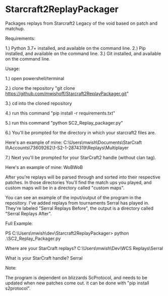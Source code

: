 # Starcraft2ReplayPackager
Packages replays from Starcraft2 Legacy of the void based on patch and matchup.

Requirements:

1.) Python 3.7+ installed, and available on the command line.
2.) Pip installed, and available on the command line.
3.) Git installed, and available on the command line.

Usage:

1.) open powershell/terminal

2.) clone the repository "git clone https://github.com/mwishoff/Starcraft2ReplayPackager.git"

3.) cd into the cloned repository

4.) run this command "pip install -r requirements.txt"

5.) run this command "python SC2_Replay_packager.py"

6.) You'll be prompted for the directory in which your starcraft2 files are.

Here's an example of mine: C:\Users\mwish\Documents\StarCraft II\Accounts\73609262\1-S2-1-2874319\Replays\Multiplayer

7.) Next you'll be prompted for your StarCraft2 handle (without clan tag).

Here's an example of mine: WoBWoB

After you're replays will be parsed through and sorted into their respective patches. In those directories You'll find
the match ups you played, and custom maps will be in a directory called "custom maps".

You can see an example of the input/output of the program in the repository. I've added replays from tournaments Serral
has played in. They're labeled "Serral Replays Before", the output is a directory called "Serral Replays After".

Full Example:

PS C:\Users\mwish\dev\Starcraft2ReplayPackager> python .\SC2_Replay_Packager.py

Where are your StarCraft replays? C:\Users\mwish\Dev\WCS Replays\Serral

What is your StarCraft handle? Serral

Note:

The program is dependent on blizzards ScProtocol, and needs to be updated when new patches come out. it can be done with "pip install s2protocol".
